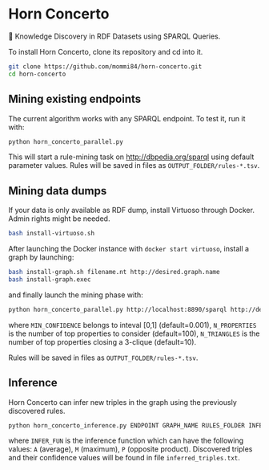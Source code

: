 # Horn Concerto
📯 Knowledge Discovery in RDF Datasets using SPARQL Queries.

To install Horn Concerto, clone its repository and cd into it.

```bash
git clone https://github.com/mommi84/horn-concerto.git
cd horn-concerto
```

## Mining existing endpoints

The current algorithm works with any SPARQL endpoint. To test it, run it with:

```bash
python horn_concerto_parallel.py
```

This will start a rule-mining task on http://dbpedia.org/sparql using default parameter values. Rules will be saved in files as `OUTPUT_FOLDER/rules-*.tsv`.


## Mining data dumps

If your data is only available as RDF dump, install Virtuoso through Docker. Admin rights might be needed.

```bash
bash install-virtuoso.sh
```

After launching the Docker instance with `docker start virtuoso`, install a graph by launching:

```bash
bash install-graph.sh filename.nt http://desired.graph.name
bash install-graph.exec
```

and finally launch the mining phase with:

```bash
python horn_concerto_parallel.py http://localhost:8890/sparql http://desired.graph.name MIN_CONFIDENCE N_PROPERTIES N_TRIANGLES OUTPUT_FOLDER
```

where `MIN_CONFIDENCE` belongs to inteval [0,1] (default=0.001), `N_PROPERTIES` is the number of top properties to consider (default=100), `N_TRIANGLES` is the number of top properties closing a 3-clique (default=10).

Rules will be saved in files as `OUTPUT_FOLDER/rules-*.tsv`.

## Inference

Horn Concerto can infer new triples in the graph using the previously discovered rules.

```bash
python horn_concerto_inference.py ENDPOINT GRAPH_NAME RULES_FOLDER INFER_FUN
```

where `INFER_FUN` is the inference function which can have the following values: `A` (average), `M` (maximum), `P` (opposite product). Discovered triples and their confidence values will be found in file `inferred_triples.txt`.
